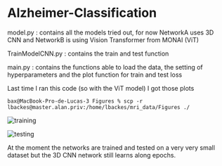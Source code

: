 # Alzheimer-Classification

model.py : contains all the models tried out, for now NetworkA uses 3D CNN and NetworkB is using Vision Transformer from MONAI (ViT)

TrainModelCNN.py : contains the train and test function 

main.py : contains the functions able to load the data, the setting of hyperparameters and the plot function for train and test loss

Last time I ran this code (so with the ViT model) I got those plots

```
bax@MacBook-Pro-de-Lucas-3 Figures % scp -r  lbackes@master.alan.priv:/home/lbackes/mri_data/Figures ./
```

![training](https://user-images.githubusercontent.com/38333245/163365187-6a7847e8-683d-4e48-bff5-136348eb6d2c.png)


![testing](https://user-images.githubusercontent.com/38333245/163365168-e47ae726-a4e5-492e-91d8-d5f8189fcfc0.png)


At the moment the networks are trained and tested on a very very small dataset but the 3D CNN network still learns along epochs.
